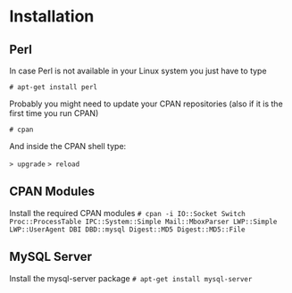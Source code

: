 Installation
============

Perl
----

In case Perl is not available in your Linux system you just have to type

`# apt-get install perl`

Probably you might need to update your CPAN repositories (also if it is the first time you run CPAN) 

`# cpan` 

And inside the CPAN shell type: 

`> upgrade`
`> reload`

CPAN Modules 
------------

Install the required CPAN modules 
`# cpan -i IO::Socket Switch Proc::ProcessTable IPC::System::Simple Mail::MboxParser LWP::Simple LWP::UserAgent DBI DBD::mysql Digest::MD5 Digest::MD5::File`

MySQL Server
------------

Install the mysql-server package 
`# apt-get install mysql-server`

